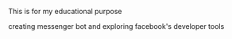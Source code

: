 This is for my educational purpose

creating messenger bot and exploring facebook's developer tools
